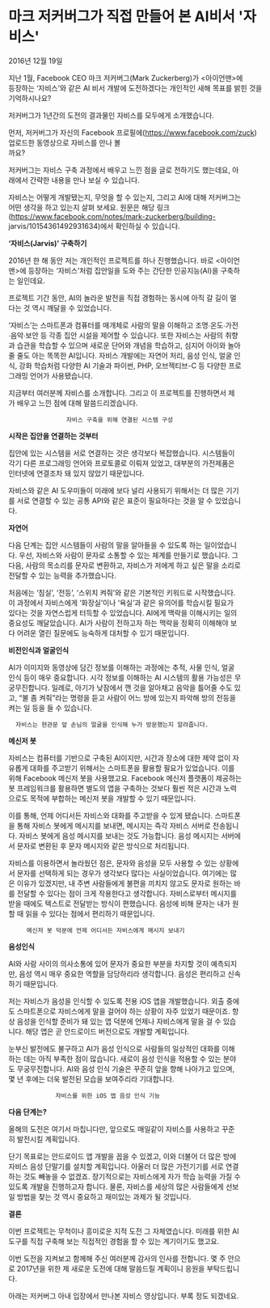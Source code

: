 # 마크 저커버그가 직접 만들어 본 AI비서 '자비스'

2016년 12월 19일


지난 1월, Facebook CEO 마크 저커버그(Mark Zuckerberg)가 <아이언맨>에  
등장하는 ‘자비스’와 같은 AI 비서 개발에 도전하겠다는 개인적인 새해 목표를 밝힌 것을 기억하시나요?

저커버그가 1년간의 도전의 결과물인 자비스를 모두에게 소개했습니다.

먼저, 저커버그가 자신의 Facebook 프로필에(https://www.facebook.com/zuck) 업로드한 동영상으로 자비스를 만나 볼  
까요?

저커버그는 자비스 구축 과정에서 배우고 느낀 점을 글로 전하기도 했는데요, 아  
래에서 간략한 내용을 만나 보실 수  있습니다.

자비스는 어떻게 개발됐는지, 무엇을 할 수 있는지, 그리고 AI에 대해 저커버그는  
 어떤 생각을 하고 있는지 살펴 보세요. 원문은 해당 링크  
(https://www.facebook.com/notes/mark-zuckerberg/building-  
jarvis/10154361492931634)에서 확인하실 수 있습니다.

**‘자비스(Jarvis)’ 구축하기**

2016년 한 해 동안 저는 개인적인 프로젝트를 하나 진행했습니다. 바로 <아이언  
맨>에 등장하는 ‘자비스’처럼 집안일을 도와 주는 간단한 인공지능(AI)을 구축하  
는 일인데요.

프로젝트 기간 동안, AI의 놀라운 발전을 직접 경험하는 동시에 아직 갈 길이 멀  
다는 것 역시 깨달을 수 있었습니다.

‘자비스’는 스마트폰과 컴퓨터를 매개체로 사람의 말을 이해하고 조명∙온도∙가전  
∙음악∙보안 등 각종 집안 시설을 제어할 수 있습니다. 또한 자비스는 사람의 취향   
과 습관을 학습할 수 있으며 새로운 단어와 개념을 학습하고, 심지어 아이와 놀아  
줄 줄도 아는 똑똑한 AI입니다. 자비스 개발에는 자연어 처리, 음성 인식, 얼굴 인  
식, 강화 학습처럼 다양한 AI 기술과 파이썬, PHP, 오브젝티브-C 등 다양한 프로  
그래밍 언어가 사용됐습니다.

지금부터 여러분께 자비스를 소개합니다. 그리고 이 프로젝트를 진행하면서 제  
가 배우고 느낀 점에 대해 말씀드리겠습니다.  

                    자비스 구축을 위해 연결된 시스템 구성                    

**시작은 집안을 연결하는 것부터**

집안에 있는 시스템을 서로 연결하는 것은 생각보다 복잡했습니다. 시스템들이  
각기 다른 프로그래밍 언어와 프로토콜로 이뤄져 있었고, 대부분의 가전제품은  
인터넷에 연결조차 돼 있지 않았기 때문입니다.

자비스와 같은 AI 도우미들이 미래에 보다 널리 사용되기 위해서는 더 많은 기기  
를 서로 연결할 수 있는 공통 API와 같은 표준이 필요하다는 것을 알 수 있었습니  
다.

**자연어**

다음 단계는 집안 시스템들이 사람의 말을 알아들을 수 있도록 하는 일이었습니  
다. 우선, 자비스와 사람이 문자로 소통할 수 있는 체계를 만들기로 했습니다. 그  
다음, 사람의 목소리를 문자로 변환하고, 자비스가 저에게 하고 싶은 말을 소리로  
전달할 수 있는 능력을 추가했습니다.

처음에는 ‘침실’, ‘전등’, ‘스위치 켜줘’와 같은 기본적인 키워드로 시작했습니다.  
이 과정에서 자비스에게 ‘화장실’이나 ‘욕실’과 같은 유의어를 학습시킬 필요가  
있다는 것을 자연스럽게 터득할 수 있었습니다. AI에게 맥락을 이해시키는 일의  
중요성도 깨달았습니다. AI가 사람이 전하고자 하는 맥락을 정확히 이해해야 보  
다 어려운 열린 질문에도 능숙하게 대처할 수 있기 때문입니다.

**비전인식과 얼굴인식**

AI가 이미지와 동영상에 담긴 정보를 이해하는 과정에는 추적, 사물 인식, 얼굴  
인식 등이 매우 중요합니다. 시각 정보를 이해하는 AI 시스템의 활용 가능성은 무  
궁무진합니다. 일례로, 아기가 낮잠에서 깬 것을 알아채고 음악을 틀어줄 수도 있  
고, “불 좀 켜줘”라는 명령을 듣고 사람이 어느 방에 있는지 파악해 방의 전등을  
켜는 일 등을 들 수 있습니다.

      자비스는 현관문 앞 손님의 얼굴을 인식해 누가 방문했는지 알려줍니다.      

**메신저 봇**

자비스는 컴퓨터를 기반으로 구축된 AI이지만, 시간과 장소에 대한 제약 없이 자  
유롭게 대화를 주고받기 위해서는 스마트폰을 활용할 필요가 있었습니다. 이를  
위해 Facebook 메신저 봇을 사용했고요. Facebook 메신저 플랫폼이 제공하는  
봇 프레임워크를 활용하면 별도의 앱을 구축하는 것보다 훨씬 적은 시간과 노력  
으로도 목적에 부합하는 메신저 봇을 개발할 수 있기 때문입니다.

이를 통해, 언제 어디서든 자비스와 대화를 주고받을 수 있게 됐습니다. 스마트폰  
을 통해 자비스 봇에게 메시지를 보내면, 메시지는 즉각 자비스 서버로 전송됩니  
다. 자비스 봇에게 음성 메시지를 보내는 것도 가능합니다. 음성 메시지는 서버에  
서 문자로 변환된 후 문자 메시지와 같은 방식으로 처리됩니다.

자비스를 이용하면서 놀라웠던 점은, 문자와 음성을 모두 사용할 수 있는 상황에  
서 문자를 선택하게 되는 경우가 생각보다 많다는 사실이었습니다. 여기에는 많  
은 이유가 있겠지만, 내 주변 사람들에게 불편을 끼치지 않고도 문자로 원하는 바  
를 전달할 수 있다는 점이 크게 작용한다고 생각합니다. 자비스로부터 메시지를  
받을 때에도 텍스트로 전달받는 방식이 편했습니다. 음성에 비해 문자는 내가 원  
할 때 읽을 수 있다는 점에서 편리하기 때문입니다.

         메신저 봇 덕분에 언제 어디서든 자비스에게 메시지 보내기            

**음성인식**

AI와 사람 사이의 의사소통에 있어 문자가 중요한 부분을 차지할 것이 예측되지  
만, 음성 역시 매우 중요한 역할을 담당하리라 생각합니다. 음성은 편리하고 신속  
하기 때문입니다.

저는 자비스가 음성을 인식할 수 있도록 전용 iOS 앱을 개발했습니다. 외출 중에  
도 스마트폰으로 자비스에게 말을 걸어야 하는 상황이 자주 있었기 때문이죠. 항  
상 음성을 인식할 준비가 돼 있는 앱 덕분에 언제나 자비스에게 말을 걸 수 있습  
니다. 해당 앱은 곧 안드로이드 버전으로도 개발할 계획입니다.

눈부신 발전에도 불구하고 AI가 음성 인식으로 사람들의 일상적인 대화를 이해  
하는 데는 아직 부족한 점이 많습니다. 새로이 음성 인식을 적용할 수 있는 분야  
도 무궁무진합니다. AI와 음성 인식 기술은 꾸준히 앞을 향해 나아가고 있으며,  
몇 년 후에는 더욱 발전된 모습을 보여주리라 기대합니다.

                 자비스를 위한 iOS 앱 음성 인식 기능                       

**다음 단계는?**

올해의 도전은 여기서 마칩니다만, 앞으로도 매일같이 자비스를 사용하고 꾸준  
히 발전시킬 계획입니다.

단기 목표로는 안드로이드 앱 개발을 꼽을 수 있겠고, 이와 더불어 더 많은 방에  
자비스 음성 단말기를 설치할 계획입니다. 아울러 더 많은 가전기기를 서로 연결  
하는 것도 빼놓을 수 없겠죠. 장기적으로는 자비스에게 자가 학습 능력을 가질 수  
있도록 개발을 진행하고자 합니다. 물론, 자비스를 세상의 많은 사람들에게 선보  
일 방법을 찾는 것 역시 중요하고 재미있는 과제가 될 것입니다.

**결론**

이번 프로젝트는 무척이나 흥미로운 지적 도전 그 자체였습니다. 미래를 위한 AI  
도구를 직접 구축해 보는 직접적인 경험을 할 수 있는 계기이기도 했고요.

이번 도전을 지켜보고 함께해 주신 여러분께 감사의 인사를 전합니다. 몇 주 안으  
로 2017년을 위한 제 새로운 도전에 대해 말씀드릴 계획이니 응원을 부탁드립니  
다.

 

아래는 저커버그 아내 입장에서 만나본 자비스 영상입니다. 부록 정도 되겠네요.


